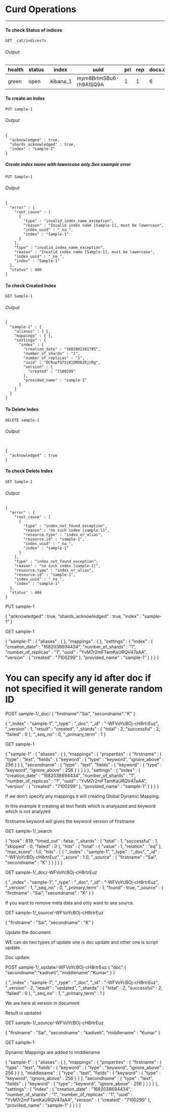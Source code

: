 # Curd Operations


___
#### To check Status of indices

````
GET _cat/indices?v
````
###### Output

|health|  status |   index      |  uuid                   |  pri | rep |  docs.count | docs.deleted  |  store.size  |   pri.store.size|
|------|---------|--------------|-------------------------|------|-----|-------------|---------------|--------------|-----------------|
|green |   open  |  .kibana_1   |  mym8BrtmSBu6-rh9AISQ9A |  1   |  1  |   6         |    5          |    115.2kb   |      54.1kb     |


#### To create an Index 

````
PUT sample-1
````
###### Output

````
{
  "acknowledged" : true,
  "shards_acknowledged" : true,
  "index" : "sample-1"
}

````

##### Create index name with lowercase only.See example error

````
PUT Sample-1
````

###### Output

````
{
  "error" : {
    "root_cause" : [
      {
        "type" : "invalid_index_name_exception",
        "reason" : "Invalid index name [Sample-1], must be lowercase",
        "index_uuid" : "_na_",
        "index" : "Sample-1"
      }
    ],
    "type" : "invalid_index_name_exception",
    "reason" : "Invalid index name [Sample-1], must be lowercase",
    "index_uuid" : "_na_",
    "index" : "Sample-1"
  },
  "status" : 400
}

````




#### To check Created Index

````
GET Sample-1
````

###### Output

````
{
  "sample-1" : {
    "aliases" : { },
    "mappings" : { },
    "settings" : {
      "index" : {
        "creation_date" : "1682002381795",
        "number_of_shards" : "1",
        "number_of_replicas" : "1",
        "uuid" : "OCRupfQ7SjK1DRO62EjcRg",
        "version" : {
          "created" : "7100299"
        },
        "provided_name" : "sample-1"
      }
    }
  }
}
````

#### To Delete Index

````
DELETE sample-1
````

###### Output

````

{
  "acknowledged" : true
}

````

#### To check Delete Index

````
GET Sample-1
````

###### Output

````
{
  "error" : {
    "root_cause" : [
      {
        "type" : "index_not_found_exception",
        "reason" : "no such index [sample-1]",
        "resource.type" : "index_or_alias",
        "resource.id" : "sample-1",
        "index_uuid" : "_na_",
        "index" : "sample-1"
      }
    ],
    "type" : "index_not_found_exception",
    "reason" : "no such index [sample-1]",
    "resource.type" : "index_or_alias",
    "resource.id" : "sample-1",
    "index_uuid" : "_na_",
    "index" : "sample-1"
  },
  "status" : 404
}

````



PUT sample-1

{
  "acknowledged" : true,
  "shards_acknowledged" : true,
  "index" : "sample-1"
}


GET sample-1


{
  "sample-1" : {
    "aliases" : { },
    "mappings" : { },
    "settings" : {
      "index" : {
        "creation_date" : "1682038694434",
        "number_of_shards" : "1",
        "number_of_replicas" : "1",
        "uuid" : "YvM7r2mFTamKaURQV47aAA",
        "version" : {
          "created" : "7100299"
        },
        "provided_name" : "sample-1"
      }
    }
  }
}



# You can specify any id after doc if not specified it will generate random ID

POST sample-1/_doc/
{
  "firstname":"Sai",
  "secondname":"K"
}


{
  "_index" : "sample-1",
  "_type" : "_doc",
  "_id" : "-WFVoYcBOj-cH8rtrEuz",
  "_version" : 1,
  "result" : "created",
  "_shards" : {
    "total" : 2,
    "successful" : 2,
    "failed" : 0
  },
  "_seq_no" : 0,
  "_primary_term" : 1
}

GET sample-1



{
  "sample-1" : {
    "aliases" : { },
    "mappings" : {
      "properties" : {
        "firstname" : {
          "type" : "text",
          "fields" : {
            "keyword" : {
              "type" : "keyword",
              "ignore_above" : 256
            }
          }
        },
        "secondname" : {
          "type" : "text",
          "fields" : {
            "keyword" : {
              "type" : "keyword",
              "ignore_above" : 256
            }
          }
        }
      }
    },
    "settings" : {
      "index" : {
        "creation_date" : "1682038694434",
        "number_of_shards" : "1",
        "number_of_replicas" : "1",
        "uuid" : "YvM7r2mFTamKaURQV47aAA",
        "version" : {
          "created" : "7100299"
        },
        "provided_name" : "sample-1"
      }
    }
  }
}

If we don't specify any mappings it will creating Global Dynamic Mapping.

In this example it creating all text fields which is analyazed and keyword which is not analyzed

firstname.keyword will gives the keyword version of firstname

GET sample-1/_search


{
  "took" : 819,
  "timed_out" : false,
  "_shards" : {
    "total" : 1,
    "successful" : 1,
    "skipped" : 0,
    "failed" : 0
  },
  "hits" : {
    "total" : {
      "value" : 1,
      "relation" : "eq"
    },
    "max_score" : 1.0,
    "hits" : [
      {
        "_index" : "sample-1",
        "_type" : "_doc",
        "_id" : "-WFVoYcBOj-cH8rtrEuz",
        "_score" : 1.0,
        "_source" : {
          "firstname" : "Sai",
          "secondname" : "K"
        }
      }
    ]
  }
}


GET sample-1/_doc/-WFVoYcBOj-cH8rtrEuz



{
  "_index" : "sample-1",
  "_type" : "_doc",
  "_id" : "-WFVoYcBOj-cH8rtrEuz",
  "_version" : 1,
  "_seq_no" : 0,
  "_primary_term" : 1,
  "found" : true,
  "_source" : {
    "firstname" : "Sai",
    "secondname" : "K"
  }
}

If you want to remove meta data and only want to see source.

GET sample-1/_source/-WFVoYcBOj-cH8rtrEuz

{
  "firstname" : "Sai",
  "secondname" : "K"
}

Update the document.

WE can do two types of update one is doc update and other one is script update.

Doc update

POST sample-1/_update/-WFVoYcBOj-cH8rtrEuz
{
  "doc":{
    "secondname":"kadiveti",
    "middlename":"Kumar"
  }
}


{
  "_index" : "sample-1",
  "_type" : "_doc",
  "_id" : "-WFVoYcBOj-cH8rtrEuz",
  "_version" : 2,
  "result" : "updated",
  "_shards" : {
    "total" : 2,
    "successful" : 2,
    "failed" : 0
  },
  "_seq_no" : 1,
  "_primary_term" : 1
}


We are here at version in document

Result is updated

GET sample-1/_source/-WFVoYcBOj-cH8rtrEuz

{
  "firstname" : "Sai",
  "secondname" : "kadiveti",
  "middlename" : "Kumar"
}

GET sample-1

Dynamic Mappings are added to middlename

{
  "sample-1" : {
    "aliases" : { },
    "mappings" : {
      "properties" : {
        "firstname" : {
          "type" : "text",
          "fields" : {
            "keyword" : {
              "type" : "keyword",
              "ignore_above" : 256
            }
          }
        },
        "middlename" : {
          "type" : "text",
          "fields" : {
            "keyword" : {
              "type" : "keyword",
              "ignore_above" : 256
            }
          }
        },
        "secondname" : {
          "type" : "text",
          "fields" : {
            "keyword" : {
              "type" : "keyword",
              "ignore_above" : 256
            }
          }
        }
      }
    },
    "settings" : {
      "index" : {
        "creation_date" : "1682038694434",
        "number_of_shards" : "1",
        "number_of_replicas" : "1",
        "uuid" : "YvM7r2mFTamKaURQV47aAA",
        "version" : {
          "created" : "7100299"
        },
        "provided_name" : "sample-1"
      }
    }
  }
}
